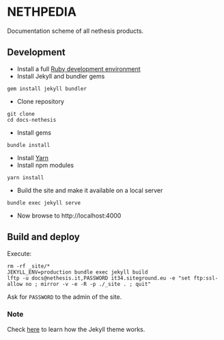 # NETHPEDIA

Documentation scheme of all nethesis products.

## Development

- Install a full [Ruby development environment](https://jekyllrb.com/docs/installation/)
- Install Jekyll and bundler gems 
```
gem install jekyll bundler
```
- Clone repository
```
git clone 
cd docs-nethesis
```
- Install gems
```
bundle install
```
- Install [Yarn](https://yarnpkg.com/lang/en/docs/install/#centos-stable)
- Install npm modules
```
yarn install
```
- Build the site and make it available on a local server
```
bundle exec jekyll serve
```
- Now browse to http://localhost:4000

## Build and deploy

Execute:
```
rm -rf _site/*
JEKYLL_ENV=production bundle exec jekyll build
lftp -u docs@nethesis.it,PASSWORD it34.siteground.eu -e "set ftp:ssl-allow no ; mirror -v -e -R -p ./_site . ; quit"
```

Ask for `PASSWORD` to the admin of the site.

### Note
Check [here](https://jekyllrb.com/docs/themes/#overriding-theme-defaults) to learn how the Jekyll theme works.
